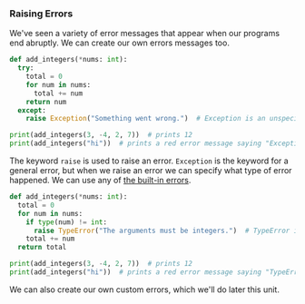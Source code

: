 ### Raising Errors

We've seen a variety of error messages that appear when our programs end abruptly. We can create our own errors messages too.

```python
def add_integers(*nums: int):
  try:
    total = 0
    for num in nums:
      total += num
    return num
  except:
    raise Exception("Something went wrong.")  # Exception is an unspecified error

print(add_integers(3, -4, 2, 7))  # prints 12
print(add_integers("hi"))  # prints a red error message saying "Exception: Something went wrong."
```

The keyword `raise` is used to raise an error. `Exception` is the keyword for a general error, but when we raise an error we can specify what type of error happened. We can use any of [the built-in errors](https://docs.python.org/3/library/exceptions.html).

```python
def add_integers(*nums: int):
  total = 0
  for num in nums:
    if type(num) != int:
      raise TypeError("The arguments must be integers.")  # TypeError is one of the a built-in errors
    total += num
  return total

print(add_integers(3, -4, 2, 7))  # prints 12
print(add_integers("hi"))  # prints a red error message saying "TypeError: The arguments must be integers."
```  

We can also create our own custom errors, which we'll do later this unit.
